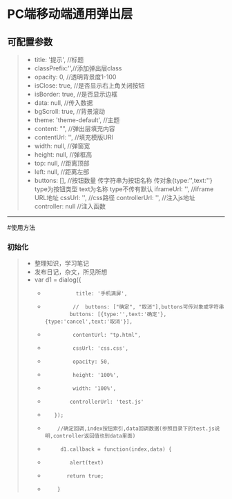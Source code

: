 ﻿
PC端移动端通用弹出层
===================================
可配置参数  
-----------------------------------
>  * title: '提示', //标题
>  * classPrefix:'',//添加弹出层class
>  * opacity: 0, //透明背景度1-100
>  * isClose: true, //是否显示右上角关闭按钮
>  * isBorder: true, //是否显示边框 
>  * data: null, //传入数据
>  * bgScroll: true, //背景滚动
>  * theme: 'theme-default', //主题
>  * content: "", //弹出层填充内容
>  * contentUrl: '', //填充模版URl
>  * width: null, //弹窗宽
>  * height: null, //弹框高
>  * top: null, //距离顶部
>  * left: null, //距离左部
>  * buttons: [], //按钮数量 传字符串为按钮名称  传对象{type:'',text:''} type为按钮类型 text为名称 type不传有默认
iframeUrl: '', //iframe URL地址
cssUrl: '', //css路径
controllerUrl: '', //注入js地址
controller: null //注入函数

-----------------------------------
#使用方法   
### 初始化
>  * 整理知识，学习笔记
>  * 发布日记，杂文，所见所想
>  * var d1 = dialog({
>    *               title: '手机满屏',
>    *              //  buttons: ["确定", "取消"],buttons可传对象或字符串
>                  buttons: [{type:'',text:'确定'}, {type:'cancel',text:'取消'}],
>    *              contentUrl: "tp.html",
>    *              cssUrl: 'css.css',
>    *              opacity: 50,
>    *              height: '100%',
>    *              width: '100%',
>    *             controllerUrl: 'test.js'
>    *        });
>    *         //确定回调,index按钮索引,data回调数据(参照目录下的test.js说明,controller返回值也到data里面)
>    *          d1.callback = function(index,data) {
>    *             alert(text)
>    *            return true;
>    *         }

